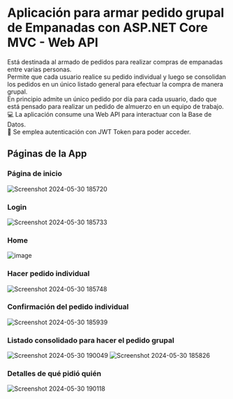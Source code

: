 # Aplicación para armar pedido grupal de Empanadas con ASP.NET Core MVC - Web API
Está destinada al armado de pedidos para realizar compras de empanadas entre varias personas. </br>
Permite que cada usuario realice su pedido individual y luego se consolidan los pedidos en un único listado general para efectuar la compra de manera grupal. </br>
En principio admite un único pedido por día para cada usuario, dado que está pensado para realizar un pedido de almuerzo en un equipo de trabajo.</br>
💻 La aplicación consume una Web API para interactuar con la Base de Datos.</br>
🔐 Se emplea autenticación con JWT Token para poder acceder.</br>

## Páginas de la App
### Página de inicio
![Screenshot 2024-05-30 185720](https://github.com/PintoDaniela/PedidoEmpanadas-ASP.NET_Core_MVC/assets/102257752/3256d0e2-06e9-4357-a14c-494a2df399ae)


### Login
![Screenshot 2024-05-30 185733](https://github.com/PintoDaniela/PedidoEmpanadas-ASP.NET_Core_MVC/assets/102257752/b13d2375-282e-46fd-a94f-fd3f9f71ad9b)


### Home
![image](https://github.com/PintoDaniela/PedidoEmpanadas-ASP.NET_Core_MVC/assets/102257752/7fdb8026-f9c9-48e4-9d15-a1df9ac50a7c)



### Hacer pedido individual
![Screenshot 2024-05-30 185748](https://github.com/PintoDaniela/PedidoEmpanadas-ASP.NET_Core_MVC/assets/102257752/7e72917e-7ef2-47b6-a500-cb2eeea4df05)


### Confirmación del pedido individual
![Screenshot 2024-05-30 185939](https://github.com/PintoDaniela/PedidoEmpanadas-ASP.NET_Core_MVC/assets/102257752/0755ff39-9518-4002-9cb1-7648e0adf8c6)


### Listado consolidado para hacer el pedido grupal
![Screenshot 2024-05-30 190049](https://github.com/PintoDaniela/PedidoEmpanadas-ASP.NET_Core_MVC/assets/102257752/a2255fe4-25d8-4548-ac5f-ba4b457076f1)
![Screenshot 2024-05-30 185826](https://github.com/PintoDaniela/PedidoEmpanadas-ASP.NET_Core_MVC/assets/102257752/9892c0e5-2683-49c6-a9bc-40bcc8b3848d)




### Detalles de qué pidió quién
![Screenshot 2024-05-30 190118](https://github.com/PintoDaniela/PedidoEmpanadas-ASP.NET_Core_MVC/assets/102257752/e780c776-eb55-4c1e-8e89-9435caf7a668)
